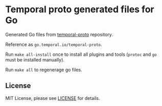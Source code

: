 # Temporal proto generated files for Go

Generated Go files from [temporal-proto](https://github.com/temporalio/temporal-proto) repository.

Reference as `go.temporal.io/temporal-proto`.

Run `make all-install` once to install all plugins and tools (`protoc` and `go` must be installed manually).

Run `make all` to regenerage go files.

## License

MIT License, please see [LICENSE](LICENSE) for details.
